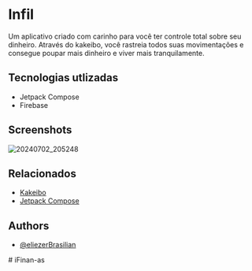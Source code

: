 
# Infil

Um aplicativo criado com carinho para você ter controle total sobre seu dinheiro. Através do kakeibo, você rastreia todos suas movimentações e consegue poupar mais dinheiro e viver mais tranquilamente.


## Tecnologias utlizadas

 - Jetpack Compose
 - Firebase



## Screenshots

![20240702_205248](https://github.com/eliezerBrasilian/i-financas/assets/93846923/15bfb858-ebbe-4f37-a43f-f70986c86e60)

## Relacionados

 - [Kakeibo](https://en.wikipedia.org/wiki/Kakeibo)
 - [Jetpack Compose](https://developer.android.com/develop/ui/compose?hl=pt-br)

## Authors

- [@eliezerBrasilian](https://github.com/eliezerBrasilian)

#   i F i n a n - a s  
 